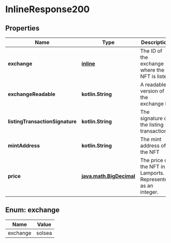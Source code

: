 
# InlineResponse200

## Properties
Name | Type | Description | Notes
------------ | ------------- | ------------- | -------------
**exchange** | [**inline**](#Exchange) | The ID of the exchange where the NFT is listed  |  [optional]
**exchangeReadable** | **kotlin.String** | A readable version of the exchange ID  |  [optional]
**listingTransactionSignature** | **kotlin.String** | The signature of the listing transaction  |  [optional]
**mintAddress** | **kotlin.String** | The mint address of the NFT  |  [optional]
**price** | [**java.math.BigDecimal**](java.math.BigDecimal.md) | The price of the NFT in Lamports. Represented as an integer. |  [optional]


<a name="Exchange"></a>
## Enum: exchange
Name | Value
---- | -----
exchange | solsea




